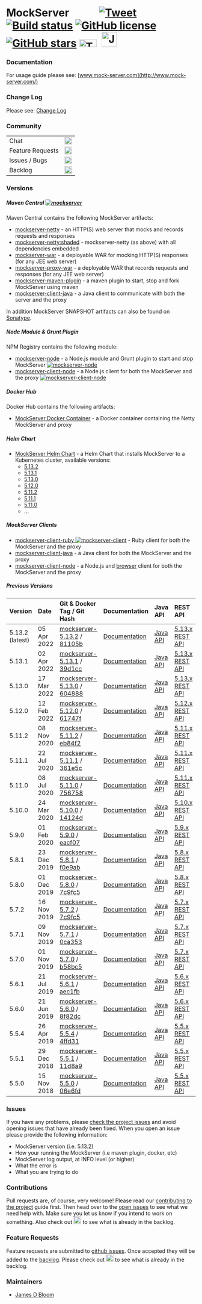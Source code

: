 MockServer &nbsp;&nbsp;&nbsp;&nbsp;&nbsp;&nbsp;&nbsp;&nbsp;&nbsp;&nbsp; [![Tweet](https://img.shields.io/twitter/url/http/shields.io.svg?style=social)](https://twitter.com/intent/tweet?text=Easily%20mock%20any%20system%20you%20integrate%20with%20via%20HTTP%20or%20HTTPS%2C%20or%20analysis%20and%20debug%20systems%20via%20HTTP%20or%20HTTPS%20by%20simple%20transparent%20proxying%20that%20allows%20easy%20inspection%20or%20modification%20of%20in%20flight%20requests&url=http://mock-server.com&hashtags=mock,proxy,http,testing,debug,developers) [![Build status](https://badge.buildkite.com/3b6803f4fe98cb5ed7bf18292a1434f800b53d8fecb92811d8.svg?branch=master&style=square&theme=slack)](https://buildkite.com/mockserver/mockserver) 
[![GitHub license](https://img.shields.io/github/license/mock-server/mockserver.svg)](https://github.com/mock-server/mockserver/blob/master/LICENSE.md) 
[![GitHub stars](https://img.shields.io/github/stars/mock-server/mockserver.svg)](https://github.com/mock-server/mockserver/stargazers)&nbsp;<a href="https://trello.com/b/dsfTCP46/mockserver"><img height="20px" width="47px" src="http://mock-server.com/images/trello_badge.png" alt="Trello Backlog"></a>&nbsp;&nbsp;<a height="40px" width="66px" href="https://join-mock-server-slack.herokuapp.com"><img height="40px" src="http://mock-server.com/images/slack-logo-slim.png" alt="Join Slack"></a>
=====

### Documentation

For usage guide please see: [www.mock-server.com](http://www.mock-server.com/)

### Change Log

Please see: [Change Log](https://github.com/mock-server/mockserver/blob/master/changelog.md)

### Community

<table>
    <tr> 
        <td>Chat</td>
        <td><a href="https://join-mock-server-slack.herokuapp.com" target="_blank"><img height="20px" src="http://mock-server.com/images/slack-logo-slim-md.png" alt="Join Slack"></a></td>
    </tr>
    <tr>
        <td>Feature Requests</td>
        <td><a href="https://github.com/mock-server/mockserver/issues"><img height="20px" src="http://mock-server.com/images/GitHub_Logo-md.png" alt="Github Issues"></a></td>
    </tr>
    <tr> 
        <td>Issues / Bugs</td>
        <td><a href="https://github.com/mock-server/mockserver/issues"><img height="20px" src="http://mock-server.com/images/GitHub_Logo-md.png" alt="Github Issues"></a></td>
    </tr>
    <tr>
        <td>Backlog</td>
        <td><a href="https://trello.com/b/dsfTCP46/mockserver" target="_blank"><img height="20px" src="http://mock-server.com/images/trello_badge-md.png" alt="Trello Backlog"></a></td>
    </tr>
</table>

### Versions

##### Maven Central [![mockserver](https://maven-badges.herokuapp.com/maven-central/org.mock-server/mockserver-netty/badge.svg?style=flat)](http://search.maven.org/#search%7Cga%7C1%7Cmockserver)

Maven Central contains the following MockServer artifacts:

* [mockserver-netty](https://maven-badges.herokuapp.com/maven-central/org.mock-server/mockserver-netty) - an HTTP(S) web server that mocks and records requests and responses
* [mockserver-netty:shaded](https://maven-badges.herokuapp.com/maven-central/org.mock-server/mockserver-netty) - mockserver-netty (as above) with all dependencies embedded
* [mockserver-war](https://maven-badges.herokuapp.com/maven-central/org.mock-server/mockserver-war) - a deployable WAR for mocking HTTP(S) responses (for any JEE web server)
* [mockserver-proxy-war](https://maven-badges.herokuapp.com/maven-central/org.mock-server/mockserver-proxy-war) - a deployable WAR that records requests and responses (for any JEE web server)
* [mockserver-maven-plugin](https://maven-badges.herokuapp.com/maven-central/org.mock-server/mockserver-maven-plugin) - a maven plugin to start, stop and fork MockServer using maven
* [mockserver-client-java](https://maven-badges.herokuapp.com/maven-central/org.mock-server/mockserver-client-java) - a Java client to communicate with both the server and the proxy

In addition MockServer SNAPSHOT artifacts can also be found on [Sonatype](https://oss.sonatype.org/index.html#nexus-search;quick~org.mock-server).

##### Node Module & Grunt Plugin

NPM Registry contains the following module:

* [mockserver-node](https://www.npmjs.org/package/mockserver-node) - a Node.js module and Grunt plugin to start and stop MockServer
    [![mockserver-node](https://nodei.co/npm/mockserver-node.png?downloads=true)](https://www.npmjs.org/package/mockserver-node)
* [mockserver-client-node](https://www.npmjs.org/package/mockserver-client) - a Node.js client for both the MockServer and the proxy 
    [![mockserver-client-node](https://nodei.co/npm/mockserver-client.png?downloads=true)](https://www.npmjs.org/package/mockserver-client)

##### Docker Hub

Docker Hub contains the following artifacts:

* [MockServer Docker Container](https://hub.docker.com/r/mockserver/mockserver/) - a Docker container containing the Netty MockServer and proxy

##### Helm Chart

* [MockServer Helm Chart](helm/mockserver/README.md) - a Helm Chart that installs MockServer to a Kubernetes cluster, available versions:
  * [5.13.2](http://www.mock-server.com/mockserver-5.13.2.tgz)
  * [5.13.1](http://www.mock-server.com/mockserver-5.13.1.tgz)
  * [5.13.0](http://www.mock-server.com/mockserver-5.13.0.tgz)
  * [5.12.0](http://www.mock-server.com/mockserver-5.12.0.tgz)
  * [5.11.2](http://www.mock-server.com/mockserver-5.11.2.tgz)
  * [5.11.1](http://www.mock-server.com/mockserver-5.11.1.tgz)
  * [5.11.0](http://www.mock-server.com/mockserver-5.11.0.tgz)
  * ...

##### MockServer Clients

* [mockserver-client-ruby ![mockserver-client](https://badge.fury.io/rb/mockserver-client.png)](https://rubygems.org/gems/mockserver-client) - Ruby client for both the MockServer and the proxy 
* [mockserver-client-java](http://search.maven.org/#search%7Cga%7C1%7Cmockserver-client-java) - a Java client for both the MockServer and the proxy 
* [mockserver-client-node](https://www.npmjs.org/package/mockserver-client) - a Node.js and [browser](https://raw.githubusercontent.com/mock-server/mockserver-client-node/mockserver-5.10.0/mockServerClient.js) client for both the MockServer and the proxy

##### Previous Versions
Version         | Date        | Git & Docker Tag / Git Hash                                                                                                                                                                 | Documentation                                 | Java API                                                              | REST API
:---------------|:------------|:--------------------------------------------------------------------------------------------------------------------------------------------------------------------------------------------|:--------------------------------------------- |:--------------------------------------------------------------------- |:---------------------------------------------------------------------------------------
5.13.2 (latest) | 05 Apr 2022 | [mockserver-5.13.2](https://github.com/mock-server/mockserver/tree/mockserver-5.13.2) / [81105b](https://github.com/mock-server/mockserver/commit/81105b3153674bbe66df612ad1b3a09a34a520cf) | [Documentation](http://mock-server.com)	    | [Java API](http://mock-server.com/versions/5.13.2/apidocs/index.html) | [5.13.x REST API](https://app.swaggerhub.com/apis/jamesdbloom/mock-server-openapi/5.13.x)
5.13.1          | 02 Apr 2022 | [mockserver-5.13.1](https://github.com/mock-server/mockserver/tree/mockserver-5.13.1) / [39d1cc](https://github.com/mock-server/mockserver/commit/39d1cc6251e6dbd00ab8012dbe39def6d8bb7312) | [Documentation](http://5-13.mock-server.com)	| [Java API](http://mock-server.com/versions/5.13.1/apidocs/index.html) | [5.13.x REST API](https://app.swaggerhub.com/apis/jamesdbloom/mock-server-openapi/5.13.x)
5.13.0          | 17 Mar 2022 | [mockserver-5.13.0](https://github.com/mock-server/mockserver/tree/mockserver-5.13.0) / [604888](https://github.com/mock-server/mockserver/commit/604888cdb0f66f1f217e54c4f3ad3e3c7785f3af) | [Documentation](http://5-13.mock-server.com)  | [Java API](http://mock-server.com/versions/5.13.0/apidocs/index.html) | [5.13.x REST API](https://app.swaggerhub.com/apis/jamesdbloom/mock-server-openapi/5.13.x)
5.12.0          | 12 Feb 2022 | [mockserver-5.12.0](https://github.com/mock-server/mockserver/tree/mockserver-5.12.0) / [61747f](https://github.com/mock-server/mockserver/commit/61747fd20316603e7ff4c0dd0e3ee34ea386882f) | [Documentation](http://5-12.mock-server.com)  | [Java API](http://mock-server.com/versions/5.12.0/apidocs/index.html) | [5.12.x REST API](https://app.swaggerhub.com/apis/jamesdbloom/mock-server-openapi/5.12.x)
5.11.2          | 08 Nov 2020 | [mockserver-5.11.2](https://github.com/mock-server/mockserver/tree/mockserver-5.11.2) / [eb84f2](https://github.com/mock-server/mockserver/commit/eb84f20b9485233c6926e4067e1e8de652a112d6) | [Documentation](http://5-11.mock-server.com)  | [Java API](http://mock-server.com/versions/5.11.2/apidocs/index.html) | [5.11.x REST API](https://app.swaggerhub.com/apis/jamesdbloom/mock-server-openapi/5.11.x)
5.11.1          | 22 Jul 2020 | [mockserver-5.11.1](https://github.com/mock-server/mockserver/tree/mockserver-5.11.1) / [361e5c](https://github.com/mock-server/mockserver/commit/361e5c74e5c7fd906957edbd5a46bb27582e4f5c) | [Documentation](http://5-11.mock-server.com)  | [Java API](http://mock-server.com/versions/5.11.1/apidocs/index.html) | [5.11.x REST API](https://app.swaggerhub.com/apis/jamesdbloom/mock-server-openapi/5.11.x)
5.11.0          | 08 Jul 2020 | [mockserver-5.11.0](https://github.com/mock-server/mockserver/tree/mockserver-5.11.0) / [756758](https://github.com/mock-server/mockserver/commit/756758ebe3d032f3852411a9bb91c3c66d819ddc) | [Documentation](http://5-11.mock-server.com)  | [Java API](http://mock-server.com/versions/5.11.0/apidocs/index.html) | [5.11.x REST API](https://app.swaggerhub.com/apis/jamesdbloom/mock-server-openapi/5.11.x)
5.10.0          | 24 Mar 2020 | [mockserver-5.10.0](https://github.com/mock-server/mockserver/tree/mockserver-5.10.0) / [14124d](https://github.com/mock-server/mockserver/commit/14124d32ef96c207cc73cc5334c1d7236d8c7640) | [Documentation](http://5-10.mock-server.com)  | [Java API](http://mock-server.com/versions/5.10.0/apidocs/index.html) | [5.10.x REST API](https://app.swaggerhub.com/apis/jamesdbloom/mock-server-openapi/5.10.x)
5.9.0           | 01 Feb 2020 | [mockserver-5.9.0](https://github.com/mock-server/mockserver/tree/mockserver-5.9.0)   / [eacf07](https://github.com/mock-server/mockserver/commit/eacf07ad1eb738bacbf7c473f0d1aa62b4028602) | [Documentation](http://5-9.mock-server.com)   | [Java API](http://mock-server.com/versions/5.9.0/apidocs/index.html)  | [5.9.x REST API](https://app.swaggerhub.com/apis/jamesdbloom/mock-server-openapi/5.9.x)
5.8.1           | 23 Dec 2019 | [mockserver-5.8.1](https://github.com/mock-server/mockserver/tree/mockserver-5.8.1)   / [f0e9ab](https://github.com/mock-server/mockserver/commit/f0e9ab3b64f47f7f8f756d5ae8bf7b1b4611d8e6) | [Documentation](http://5-8.mock-server.com)   | [Java API](http://mock-server.com/versions/5.8.1/apidocs/index.html)  | [5.8.x REST API](https://app.swaggerhub.com/apis/jamesdbloom/mock-server-openapi/5.8.x)
5.8.0           | 01 Dec 2019 | [mockserver-5.8.0](https://github.com/mock-server/mockserver/tree/mockserver-5.8.0)   / [7c9fc5](https://github.com/mock-server/mockserver/commit/7c9fc5e5e831feac71dd68d0341ff089f37cec1e) | [Documentation](http://5-8.mock-server.com)   | [Java API](http://mock-server.com/versions/5.8.0/apidocs/index.html)  | [5.8.x REST API](https://app.swaggerhub.com/apis/jamesdbloom/mock-server-openapi/5.8.x)
5.7.2           | 16 Nov 2019 | [mockserver-5.7.2](https://github.com/mock-server/mockserver/tree/mockserver-5.7.2)   / [7c9fc5](https://github.com/mock-server/mockserver/commit/7c9fc5e5e831feac71dd68d0341ff089f37cec1e) | [Documentation](http://5-7.mock-server.com)   | [Java API](http://mock-server.com/versions/5.7.2/apidocs/index.html)  | [5.7.x REST API](https://app.swaggerhub.com/apis/jamesdbloom/mock-server-openapi/5.7.x)
5.7.1           | 09 Nov 2019 | [mockserver-5.7.1](https://github.com/mock-server/mockserver/tree/mockserver-5.7.1)   / [0ca353](https://github.com/mock-server/mockserver/commit/0ca3537023e9e0f9abcb09c92279891cbc0527c7) | [Documentation](http://5-7.mock-server.com)   | [Java API](http://mock-server.com/versions/5.7.1/apidocs/index.html)  | [5.7.x REST API](https://app.swaggerhub.com/apis/jamesdbloom/mock-server-openapi/5.7.x)
5.7.0           | 01 Nov 2019 | [mockserver-5.7.0](https://github.com/mock-server/mockserver/tree/mockserver-5.7.0)   / [b58bc5](https://github.com/mock-server/mockserver/commit/b58bc589efbc76272a2053a64e774a001f1bb0a2) | [Documentation](http://5-7.mock-server.com)   | [Java API](http://mock-server.com/versions/5.7.0/apidocs/index.html)  | [5.7.x REST API](https://app.swaggerhub.com/apis/jamesdbloom/mock-server-openapi/5.7.x)
5.6.1           | 21 Jul 2019 | [mockserver-5.6.1](https://github.com/mock-server/mockserver/tree/mockserver-5.6.1)   / [aec1fb](https://github.com/mock-server/mockserver/commit/aec1fbf1e826dc59fe4a19c3331ab6802ec4c3c7) | [Documentation](https://5-6.mock-server.com)  | [Java API](http://mock-server.com/versions/5.6.0/apidocs/index.html)  | [5.6.x REST API](https://app.swaggerhub.com/apis/jamesdbloom/mock-server-openapi/5.6.x)
5.6.0           | 21 Jun 2019 | [mockserver-5.6.0](https://github.com/mock-server/mockserver/tree/mockserver-5.6.0)   / [8f82dc](https://github.com/mock-server/mockserver/commit/8f82dc4d37271c3cbfe0b3a1963e91ec3a4ef7a7) | [Documentation](https://5-6.mock-server.com)  | [Java API](http://mock-server.com/versions/5.6.0/apidocs/index.html)  | [5.6.x REST API](https://app.swaggerhub.com/apis/jamesdbloom/mock-server-openapi/5.6.x)
5.5.4           | 26 Apr 2019 | [mockserver-5.5.4](https://github.com/mock-server/mockserver/tree/mockserver-5.5.4)   / [4ffd31](https://github.com/mock-server/mockserver/commit/4ffd3162a3250f18d343901b30c3ee71a75b1982) | [Documentation](https://5-5.mock-server.com)  | [Java API](http://mock-server.com/versions/5.5.4/apidocs/index.html)  | [5.5.x REST API](https://app.swaggerhub.com/apis/jamesdbloom/mock-server-openapi/5.5.x)
5.5.1           | 29 Dec 2018 | [mockserver-5.5.1](https://github.com/mock-server/mockserver/tree/mockserver-5.5.1)   / [11d8a9](https://github.com/mock-server/mockserver/commit/11d8a96b0eaf07b7fffd29444203503b1cdca653) | [Documentation](https://5-5.mock-server.com)  | [Java API](http://mock-server.com/versions/5.5.1/apidocs/index.html)  | [5.5.x REST API](https://app.swaggerhub.com/apis/jamesdbloom/mock-server-openapi/5.5.x)
5.5.0           | 15 Nov 2018 | [mockserver-5.5.0](https://github.com/mock-server/mockserver/tree/mockserver-5.5.0)   / [06e6fd](https://github.com/mock-server/mockserver/commit/06e6fdc4757f13fb5943fc281d5e55dc1c30919d) | [Documentation](https://5-5.mock-server.com)  | [Java API](http://mock-server.com/versions/5.5.0/apidocs/index.html)  | [5.5.x REST API](https://app.swaggerhub.com/apis/jamesdbloom/mock-server-openapi/5.5.x)

### Issues

If you have any problems, please [check the project issues](https://github.com/mock-server/mockserver/issues?state=open) and avoid opening issues that have already been fixed.  When you open an issue please provide the following information:
- MockServer version (i.e. 5.13.2)
- How your running the MockServer (i.e maven plugin, docker, etc)
- MockServer log output, at INFO level (or higher)
- What the error is
- What you are trying to do

### Contributions

Pull requests are, of course, very welcome! Please read our [contributing to the project](https://github.com/mock-server/mockserver/wiki/Contributing-to-the-project) guide first. Then head over to the [open issues](https://github.com/mock-server/mockserver/issues?state=open) to see what we need help with. Make sure you let us know if you intend to work on something. Also check out <a href="https://trello.com/b/dsfTCP46/mockserver" target="_blank"><img height="20px" src="http://mock-server.com/images/trello_badge-md.png" alt="Trello Backlog"></a> to see what is already in the backlog.

### Feature Requests

Feature requests are submitted to [github issues](https://github.com/mock-server/mockserver/issues?state=open).  Once accepted they will be added to the <a href="https://trello.com/b/dsfTCP46/mockserver" target="_blank">backlog</a>.  Please check out <a href="https://trello.com/b/dsfTCP46/mockserver" target="_blank"><img height="20px" src="http://mock-server.com/images/trello_badge-md.png" alt="Trello Backlog"></a> to see what is already in the backlog.

### Maintainers
* [James D Bloom](http://blog.jamesdbloom.com)
